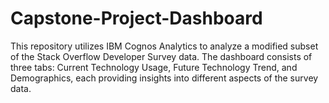 # Capstone-Project-Dashboard
This repository utilizes IBM Cognos Analytics to analyze a modified subset of the Stack Overflow Developer Survey data. The dashboard consists of three tabs: Current Technology Usage, Future Technology Trend, and Demographics, each providing insights into different aspects of the survey data.
